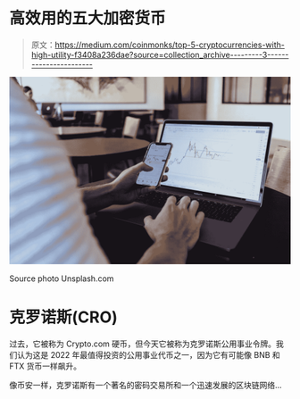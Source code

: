 # 高效用的五大加密货币

> 原文：<https://medium.com/coinmonks/top-5-cryptocurrencies-with-high-utility-f3408a236dae?source=collection_archive---------3----------------------->

![](img/482bd100645a457d4f1fefcd57dcc1c0.png)

Source photo Unsplash.com

# 克罗诺斯(CRO)

过去，它被称为 Crypto.com 硬币，但今天它被称为克罗诺斯公用事业令牌。我们认为这是 2022 年最值得投资的公用事业代币之一，因为它有可能像 BNB 和 FTX 货币一样飙升。

像币安一样，克罗诺斯有一个著名的密码交易所和一个迅速发展的区块链网络…